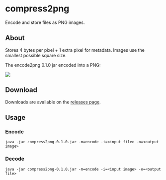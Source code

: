 # compress2png
Encode and store files as PNG images.

## About
Stores 4 bytes per pixel + 1 extra pixel for metadata. Images use the smallest possible square size.

The encode2png 0.1.0 jar encoded into a PNG:

![](https://raw.githubusercontent.com/shadowfacts/encode2png/master/example.png)

## Download
Downloads are available on the [releases page](https://github.com/shadowfacts/compress2png/releases/).

## Usage
### Encode
```
java -jar compress2png-0.1.0.jar -m=encode -i=<input file> -o=<output image>
```
### Decode
```
java -jar compress2png-0.1.0.jar -m=encode -i=<input image> -o=<output file>
```
